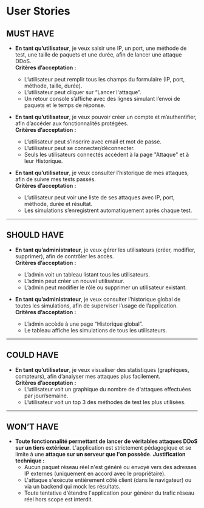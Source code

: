 # User Stories

## MUST HAVE
- **En tant qu’utilisateur**, je veux saisir une IP, un port, une méthode de test, une taille de paquets et une durée, afin de lancer une attaque DDoS.  
  **Critères d’acceptation :**  
  - L’utilisateur peut remplir tous les champs du formulaire (IP, port, méthode, taille, durée).  
  - L’utilisateur peut cliquer sur “Lancer l'attaque”.  
  - Un retour console s’affiche avec des lignes simulant l’envoi de paquets et le temps de réponse.

- **En tant qu’utilisateur**, je veux pouvoir créer un compte et m’authentifier, afin d’accéder aux fonctionnalités protégées.  
  **Critères d’acceptation :**  
  - L’utilisateur peut s’inscrire avec email et mot de passe.  
  - L’utilisateur peut se connecter/déconnecter.  
  - Seuls les utilisateurs connectés accèdent à la page "Attaque" et à leur Historique.

- **En tant qu’utilisateur**, je veux consulter l’historique de mes attaques, afin de suivre mes tests passés.  
  **Critères d’acceptation :**  
  - L’utilisateur peut voir une liste de ses attaques avec IP, port, méthode, durée et résultat.  
  - Les simulations s’enregistrent automatiquement après chaque test.

---

## SHOULD HAVE
- **En tant qu’administrateur**, je veux gérer les utilisateurs (créer, modifier, supprimer), afin de contrôler les accès.  
  **Critères d’acceptation :**  
  - L’admin voit un tableau listant tous les utilisateurs.  
  - L’admin peut créer un nouvel utilisateur.  
  - L’admin peut modifier le rôle ou supprimer un utilisateur existant.

- **En tant qu’administrateur**, je veux consulter l’historique global de toutes les simulations, afin de superviser l’usage de l’application.  
  **Critères d’acceptation :**  
  - L’admin accède à une page “Historique global”.  
  - Le tableau affiche les simulations de tous les utilisateurs.

---

## COULD HAVE
- **En tant qu’utilisateur**, je veux visualiser des statistiques (graphiques, compteurs), afin d’analyser mes attaques plus facilement.  
  **Critères d’acceptation :**  
  - L’utilisateur voit un graphique du nombre de d'attaques effectuées par jour/semaine.  
  - L’utilisateur voit un top 3 des méthodes de test les plus utilisées.

---

## WON’T HAVE

-   **Toute fonctionnalité permettant de lancer de véritables attaques DDoS sur un tiers extérieur.** L'application est strictement pédagogique et se limite à une **attaque sur un serveur que l'on possède**.
    **Justification technique :**
    -   Aucun paquet réseau réel n'est généré ou envoyé vers des adresses IP externes (uniquement en accord avec le propriétaire).
    -   L'attaque s'exécute entièrement côté client (dans le navigateur) ou via un backend qui mock les résultats.
    -   Toute tentative d'étendre l'application pour générer du trafic réseau réel hors scope est interdit.
